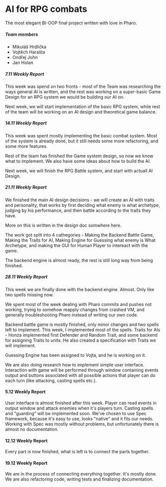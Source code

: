 # AI for RPG combats

The most elegant BI-OOP final project written with love in Pharo.

##### Team members
- Mikuláš Hrdlička
- Vojtěch Harašta
- Ondřej John
- Jan Holan


##### 7.11 Weekly Report
This week was spend on two fronts - most of the Team was researching the ways general AI is written, and the rest was working on a super-basic Game Design for an RPG system we would be building our AI on.

Next week, we will start implementation of the basic RPG system, while rest of the team will be working on an AI design and theoretical game balance.

##### 14.11 Weekly Report
This week was spent mostly implementing the basic combat system. Most of the system is already done, but it still needs some more refactoring, and some more features.

Rest of the team has finished the Game system design, so now we know what to implement. We also have some ideas about how to build the AI.

Next week, we will finish the RPG Battle system, and start with actuall AI Design.

##### 21.11 Weekly Report
We finished the main AI design decisions - we will create an AI with traits and personality, that works by first deciding what enemy is what archetype, judging by his performance, and then battle according to the traits they have.

More on this is written in the design doc somwhere here.

The work got split into 4 cathegories - Making the Backend Battle Game, Making the Traits for AI, Making Engine for Guessing what enemy is What Archetype, and making the GUI for Human Player to intereact with the game.

The backend engine is almost ready, the rest is still long way from being finished.

##### 28.11 Weekly Report
This week we are finally done with the backend engine. Almost. Only like two spells missing now.

We spent most of the week dealing with Pharo commits and pushes not working, trying to somehow reapply changes from crashed VM, and generally troubleshooting Pharo instead of writing our own code.

Backend battle game is mostly finished, only minor changes and two spells left to implement. This week, I implemented most of the spells.
Traits for AIs - Honza implemented first Defender and Random Trait, and some backend for assigning Traits to units. He also created a specification with Traits we will implement.

Guessing Engine has been assigned to Vojta, and he is working on it.

We are also doing research how to implement simple user interface. Interaction with game will be performed through window containing events output and buttons associated with all possible actions
that player can do each turn (like attacking, casting spells etc.).

#### 5.12 Weekly Report
User interface is almost finished after this week. Player can read events in output window and attack enemies when it's players turn. Casting spells and "guarding" will be implemented soon. We've chosen to use Spec framework, 
because it's easy to use, looks "native" and it fits our needs. Working with Spec was mostly without problems, but unfortunately there is almost no documentation.

#### 12.12 Weekly Report
Every part is now finished, what is left is to connect the parts together.

#### 19.12 Weekly Report
We are in the process of connecting everything together. It's mostly done. We are also refactoring code, writing tests and finalizing documentation.